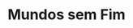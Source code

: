 ---
Numero: 368
title: Mundos sem Fim
Autor: Clifford D Simak
Co-autor: 
Ano-de-Publicacao: 1988
Titulo-original: Worlds Without End
Tradutor: Raul de Sousa Machado
Co-tradutor: 
Ano-de-edicao: 1952
alias: Clifford-D-Simak
Autor2-alias: 
Tradutor1-alias: Raul-de-Sousa-Machado
Tradutor2-alias: 
Titulo-link: 368-Mundos-sem-Fim
Capa: António Pedro
pags: 189
Capa-link: Antonio-Pedro
---
